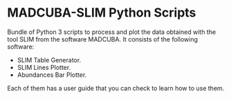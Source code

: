 # MADCUBA-SLIM Python Scripts

Bundle of Python 3 scripts to process and plot the data obtained with the tool SLIM from the software MADCUBA. It consists of the following software:
* SLIM Table Generator.
* SLIM Lines Plotter.
* Abundances Bar Plotter.

Each of them has a user guide that you can check to learn how to use them.
